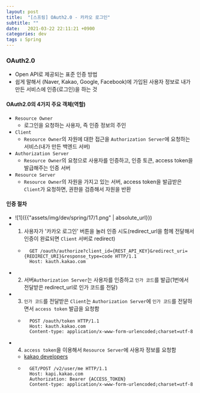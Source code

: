```yaml
---
layout: post
title:  "[스프링] OAuth2.0 - 카카오 로그인"
subtitle: ""
date:   2021-03-22 22:11:21 +0900
categories: dev
tags : Spring
---
```


### OAuth2.0
- Open API로 제공되는 표준 인증 방법
- 쉽게 말해서 (Naver, Kakao, Google, Facebook)에 가입된 사용자 정보로 내가 만든 서비스에 인증(로그인)을 하는 것

#### OAuth2.0의 4가지 주요 객체(역할)
- `Resource Owner`
    - 로그인을 요청하는 사용자, 즉 인증 정보의 주인
- `Client`
    - `Resource Owner`의 자원에 대한 접근을 `Authorization Server`에 요청하는 서비스(내가 만든 백엔드 서버)
- `Authorization Server`
    - `Resource Owner`의 요청으로 사용자를 인증하고, 인증 토큰, access token을 발급해주는 인증 서버
- `Resource Server`
    - `Resource Owner`의 자원을 가지고 있는 서버, access token을 발급받은 `Client`가 요청하면, 권한을 검증해서 자원을 반환


#### 인증 절차
- ![1]({{"assets/img/dev/spring/17/1.png" | absolute_url}})
- 1. 사용자가 '카카오 로그인' 버튼을 눌러 인증 시도(redirect_url을 함께 전달해서 인증이 완료되면 `Client` 서버로 redirect)
    - ```
        GET /oauth/authorize?client_id={REST_API_KEY}&redirect_uri={REDIRECT_URI}&response_type=code HTTP/1.1
        Host: kauth.kakao.com
        ```
- 2. 서버`Authorization Server`는 사용자를 인증하고 `인가 코드`를 발급(1번에서 전달받은 redirect_url로 인가 코드를 전달)
- 3. `인가 코드`를 전달받은 `Client`는 `Authorization Server`에 `인가 코드`를 전달하면서 `access token` 발급을 요청함
    - ```
        POST /oauth/token HTTP/1.1
        Host: kauth.kakao.com
        Content-type: application/x-www-form-urlencoded;charset=utf-8
        ```
- 4. `access token`을 이용해서 `Resource Server`에 사용자 정보를 요청함
    - [kakao developers]({{"https://developers.kakao.com/docs/latest/ko/kakaologin/rest-api#req-user-info"}})
    - ```
        GET/POST /v2/user/me HTTP/1.1
        Host: kapi.kakao.com
        Authorization: Bearer {ACCESS_TOKEN}
        Content-type: application/x-www-form-urlencoded;charset=utf-8
        ```
